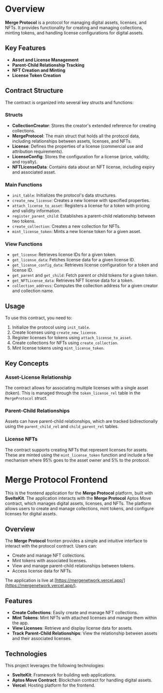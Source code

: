 # Overview

**Merge Protocol** is a protocol for managing digital assets, licenses, and NFTs. It provides functionality for creating and managing collections, minting tokens, and handling license configurations for digital assets.

## Key Features

- **Asset and License Management**
- **Parent-Child Relationship Tracking**
- **NFT Creation and Minting**
- **License Token Creation**

## Contract Structure

The contract is organized into several key structs and functions:

### Structs

- **CollectionCreator**: Stores the creator's extended reference for creating collections.
- **MergeProtocol**: The main struct that holds all the protocol data, including relationships between assets, licenses, and NFTs.
- **License**: Defines the properties of a license (commercial use and attribution requirements).
- **LicenseConfig**: Stores the configuration for a license (price, validity, and royalty).
- **NFTLicenseData**: Contains data about an NFT license, including expiry and associated asset.

### Main Functions

- `init_table`: Initializes the protocol's data structures.
- `create_new_license`: Creates a new license with specified properties.
- `attach_license_to_asset`: Registers a license for a token with pricing and validity information.
- `register_parent_child`: Establishes a parent-child relationship between two tokens.
- `create_collection`: Creates a new collection for NFTs.
- `mint_license_token`: Mints a new license token for a given asset.

### View Functions

- `get_license`: Retrieves license IDs for a given token.
- `get_license_data`: Fetches license data for a given license ID.
- `get_license_config_data`: Retrieves license configuration for a token and license ID.
- `get_parent` and `get_child`: Fetch parent or child tokens for a given token.
- `get_NFTLicense_data`: Retrieves NFT license data for a token.
- `collection_address`: Computes the collection address for a given creator and collection name.

## Usage

To use this contract, you need to:

1. Initialize the protocol using `init_table`.
2. Create licenses using `create_new_license`.
3. Register licenses for tokens using `attach_license_to_asset`.
4. Create collections for NFTs using `create_collection`.
5. Mint license tokens using `mint_license_token`.

## Key Concepts

### Asset-License Relationship

The contract allows for associating multiple licenses with a single asset (token). This is managed through the `token_license_rel` table in the `MergeProtocol` struct.

### Parent-Child Relationships

Assets can have parent-child relationships, which are tracked bidirectionally using the `parent_child_rel` and `child_parent_rel` tables.

### License NFTs

The contract supports creating NFTs that represent licenses for assets. These are minted using the `mint_license_token` function and include a fee mechanism where 95% goes to the asset owner and 5% to the protocol.


# Merge Protocol Frontend

This is the frontend application for the **Merge Protocol** platform, built with **SvelteKit**. The application interacts with the **Merge Protocol** Aptos Move contract, which manages digital assets, licenses, and NFTs. The platform allows users to create and manage collections, mint tokens, and configure licenses for digital assets.

## Overview

The **Merge Protocol** fronten provides a simple and intuitive interface to interact with the protocol contract. Users can:

- Create and manage NFT collections.
- Mint tokens with associated licenses.
- View and manage parent-child relationships between tokens.
- Access license data for NFTs.

The application is live at [https://mergenetwork.vercel.app/](https://mergenetwork.vercel.app/).

## Features

- **Create Collections**: Easily create and manage NFT collections.
- **Mint Tokens**: Mint NFTs with attached licenses and manage them within the app.
- **View Licenses**: Retrieve and display license data for assets.
- **Track Parent-Child Relationships**: View the relationship between assets and their associated licenses.

## Technologies

This project leverages the following technologies:

- **SvelteKit**: Framework for building web applications.
- **Aptos Move Contract**: Blockchain contract for handling digital assets.
- **Vercel**: Hosting platform for the frontend.


